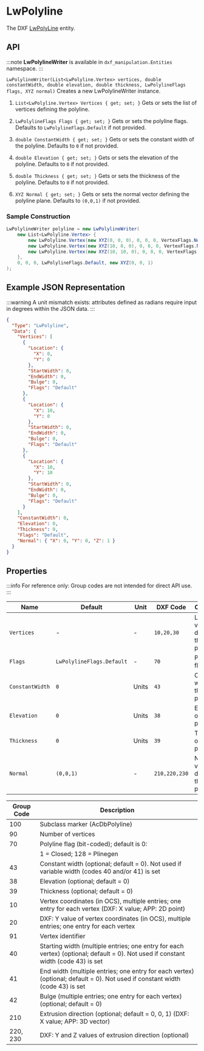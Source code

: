 # LwPolyline

The DXF [LwPolyLine](https://help.autodesk.com/view/OARX/2021/ENU/?guid=GUID-748FC305-F3F2-4F74-825A-61F04D757A50) entity.

## API

:::note
**LwPolylineWriter** is available in `dxf_manipulation.Entities` namespace.
:::

`LwPolylineWriter(List<LwPolyline.Vertex> vertices, double constantWidth, double elevation, double thickness, LwPolylineFlags flags, XYZ normal)`
Creates a new LwPolylineWriter instance.

1. `List<LwPolyline.Vertex> Vertices { get; set; }`
   Gets or sets the list of vertices defining the polyline.

2. `LwPolylineFlags Flags { get; set; }`
   Gets or sets the polyline flags. Defaults to `LwPolylineFlags.Default` if not provided.

3. `double ConstantWidth { get; set; }`
   Gets or sets the constant width of the polyline. Defaults to `0` if not provided.

4. `double Elevation { get; set; }`
   Gets or sets the elevation of the polyline. Defaults to `0` if not provided.

5. `double Thickness { get; set; }`
   Gets or sets the thickness of the polyline. Defaults to `0` if not provided.

6. `XYZ Normal { get; set; }`
   Gets or sets the normal vector defining the polyline plane. Defaults to `(0,0,1)` if not provided.

### Sample Construction

```csharp
LwPolylineWriter polyline = new LwPolylineWriter(
    new List<LwPolyline.Vertex> {
        new LwPolyline.Vertex(new XYZ(0, 0, 0), 0, 0, 0, VertexFlags.None),
        new LwPolyline.Vertex(new XYZ(10, 0, 0), 0, 0, 0, VertexFlags.None),
        new LwPolyline.Vertex(new XYZ(10, 10, 0), 0, 0, 0, VertexFlags.None)
    },
    0, 0, 0, LwPolylineFlags.Default, new XYZ(0, 0, 1)
);
```

## Example JSON Representation

:::warning
A unit mismatch exists: attributes defined as radians require input in degrees within the JSON data.
:::

```json
{
  "Type": "LwPolyline",
  "Data": {
    "Vertices": [
      {
        "Location": {
          "X": 0,
          "Y": 0
        },
        "StartWidth": 0,
        "EndWidth": 0,
        "Bulge": 0,
        "Flags": "Default"
      },
      {
        "Location": {
          "X": 10,
          "Y": 0
        },
        "StartWidth": 0,
        "EndWidth": 0,
        "Bulge": 0,
        "Flags": "Default"
      },
      {
        "Location": {
          "X": 10,
          "Y": 10
        },
        "StartWidth": 0,
        "EndWidth": 0,
        "Bulge": 0,
        "Flags": "Default"
      }
    ],
    "ConstantWidth": 0,
    "Elevation": 0,
    "Thickness": 0,
    "Flags": "Default",
    "Normal": { "X": 0, "Y": 0, "Z": 1 }
  }
}
```

## Properties

:::info
For reference only: Group codes are not intended for direct API use.
:::

| Name            | Default                   | Unit  | DXF Code      | Comment                                 |
| --------------- | ------------------------- | ----- | ------------- | --------------------------------------- |
| `Vertices`      | -                         | -     | `10,20,30`    | List of vertices defining the polyline. |
| `Flags`         | `LwPolylineFlags.Default` | -     | `70`          | Polyline flags.                         |
| `ConstantWidth` | `0`                       | Units | `43`          | Constant width of the polyline.         |
| `Elevation`     | `0`                       | Units | `38`          | Elevation of the polyline.              |
| `Thickness`     | `0`                       | Units | `39`          | Thickness of the polyline.              |
| `Normal`        | `(0,0,1)`                 | -     | `210,220,230` | Normal vector defining the polyline.    |

| Group Code | Description                                                                                                                       |
| ---------- | --------------------------------------------------------------------------------------------------------------------------------- |
| 100        | Subclass marker (AcDbPolyline)                                                                                                    |
| 90         | Number of vertices                                                                                                                |
| 70         | Polyline flag (bit-coded); default is 0:                                                                                          |
|            | 1 = Closed; 128 = Plinegen                                                                                                        |
| 43         | Constant width (optional; default = 0). Not used if variable width (codes 40 and/or 41) is set                                    |
| 38         | Elevation (optional; default = 0)                                                                                                 |
| 39         | Thickness (optional; default = 0)                                                                                                 |
| 10         | Vertex coordinates (in OCS), multiple entries; one entry for each vertex (DXF: X value; APP: 2D point)                            |
| 20         | DXF: Y value of vertex coordinates (in OCS), multiple entries; one entry for each vertex                                          |
| 91         | Vertex identifier                                                                                                                 |
| 40         | Starting width (multiple entries; one entry for each vertex) (optional; default = 0). Not used if constant width (code 43) is set |
| 41         | End width (multiple entries; one entry for each vertex) (optional; default = 0). Not used if constant width (code 43) is set      |
| 42         | Bulge (multiple entries; one entry for each vertex) (optional; default = 0)                                                       |
| 210        | Extrusion direction (optional; default = 0, 0, 1) (DXF: X value; APP: 3D vector)                                                  |
| 220, 230   | DXF: Y and Z values of extrusion direction (optional)                                                                             |
